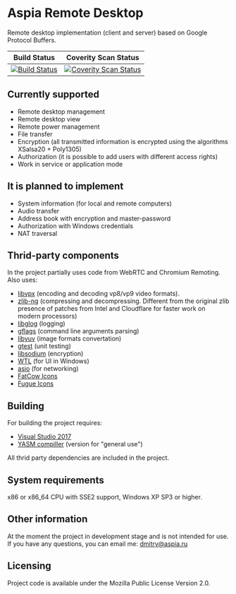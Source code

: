 Aspia Remote Desktop
====================
Remote desktop implementation (client and server) based on Google Protocol Buffers.

|Build Status|Coverity Scan Status|
|:--:|:--:|
|[![Build Status](https://ci.appveyor.com/api/projects/status/2btp04gonyiy0nj1/branch/master?svg=true)](https://ci.appveyor.com/project/aspia-org/remote-desktop/branch/master)|[![Coverity Scan Status](https://scan.coverity.com/projects/13117/badge.svg)](https://scan.coverity.com/projects/aspia-remote-desktop)|

Currently supported
-------------------
   - Remote desktop management
   - Remote desktop view
   - Remote power management
   - File transfer
   - Encryption (all transmitted information is encrypted using the algorithms XSalsa20 + Poly1305)
   - Authorization (it is possible to add users with different access rights)
   - Work in service or application mode

It is planned to implement
--------------------------
   - System information (for local and remote computers)
   - Audio transfer
   - Address book with encryption and master-password
   - Authorization with Windows credentials
   - NAT traversal

Thrid-party components
----------------------
In the project partially uses code from WebRTC and Chromium Remoting.
Also uses:
   - [libvpx](https://chromium.googlesource.com/webm/libvpx "libvpx") (encoding and decoding vp8/vp9 video formats).
   - [zlib-ng](https://github.com/Dead2/zlib-ng "zlib-ng") (compressing and decompressing. Different from the
     original zlib presence of patches from Intel and Cloudflare for faster
     work on modern processors)
   - [libglog](https://github.com/google/glog "libglog") (logging)
   - [gflags](https://github.com/gflags/gflags "gflags") (command line arguments parsing)
   - [libyuv](https://chromium.googlesource.com/libyuv/libyuv "libyuv") (image formats convertation)
   - [gtest](https://github.com/google/googletest "gtest") (unit testing)
   - [libsodium](https://github.com/jedisct1/libsodium/releases "libsodium") (encryption)
   - [WTL](https://sourceforge.net/projects/wtl "WTL") (for UI in Windows)
   - [asio](https://github.com/chriskohlhoff/asio "asio") (for networking)
   - [FatCow Icons](http://www.fatcow.com/free-icons "FatCow Icons")
   - [Fugue Icons](https://github.com/yusukekamiyamane/fugue-icons "Fugue Icons")

Building
--------
For building the project requires:
   - [Visual Studio 2017](http://visualstudio.com "Visual Studio 2017")
   - [YASM compiller](http://yasm.tortall.net/Download.html "YASM compiller") (version for "general use")

All thrid party dependencies are included in the project.

System requirements
-------------------
x86 or x86_64 CPU with SSE2 support, Windows XP SP3 or higher.

Other information
-----------------
At the moment the project in development stage and is not intended for use.
If you have any questions, you can email me: dmitry@aspia.ru

Licensing
---------
Project code is available under the Mozilla Public License Version 2.0.